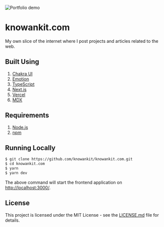 ![Portfolio demo](https://github.com/knowankit/knowankit.com/blob/develop/demo.gif)
# knowankit.com

My own slice of the internet where I post projects and articles related to the web.

## Built Using

1. [Chakra UI](https://chakra-ui.com/)
2. [Emotion](https://emotion.sh/)
3. [TypeScript](https://www.typescriptlang.org/)
4. [Next.js](https://nextjs.org/)
5. [Vercel](https://vercel.com)
6. [MDX](https://github.com/mdx-js/mdx)

## Requirements

1. [Node.js](https://nodejs.org/)
2. [npm](https://www.npmjs.com/)

## Running Locally

```bash
$ git clone https://github.com/knowankit/knowankit.com.git
$ cd knowankit.com
$ yarn
$ yarn dev
```

The above command will start the frontend application on [http://localhost:3000/](http://localhost:3000).

## License

This project is licensed under the MIT License - see the [LICENSE.md](LICENSE.md) file for details.
